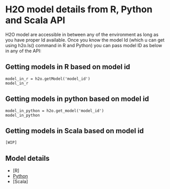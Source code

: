 # H2O model details from R, Python and Scala API # 

H2O model are accessible in between any of the environment as long as you have proper Id available. Once you know the model Id (which u can get using h2o.ls() command in R and Python) you can pass model ID as below in any of the API:

## Getting models in R based on model id ##
```
model_in_r = h2o.getModel('model_id')
model_in_r
```
## Getting models in python based on model id ##
```
model_in_python = h2o.get_model('model_id')
model_in_python
```

## Getting models in Scala based on model id ##
```
[WIP]
```

## Model details ##
 - [R]
 - [Python](https://github.com/Avkash/mldl/blob/master/orgs/h2o/guide/algo/model/h2o_model_python.md)
 - [Scala]
